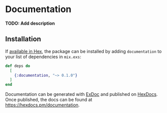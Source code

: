 # Documentation

**TODO: Add description**

## Installation

If [available in Hex](https://hex.pm/docs/publish), the package can be installed
by adding `documentation` to your list of dependencies in `mix.exs`:

```elixir
def deps do
  [
    {:documentation, "~> 0.1.0"}
  ]
end
```

Documentation can be generated with [ExDoc](https://github.com/elixir-lang/ex_doc)
and published on [HexDocs](https://hexdocs.pm). Once published, the docs can
be found at <https://hexdocs.pm/documentation>.

